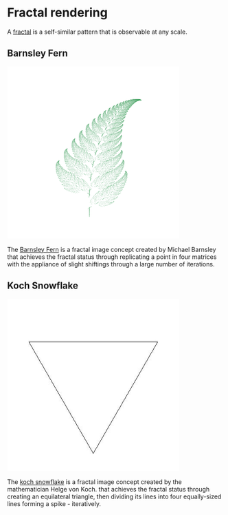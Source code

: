 Fractal rendering
============
A [fractal](https://en.wikipedia.org/wiki/Fractal) is a self-similar pattern that is observable at any scale.

Barnsley Fern
--------
![Barnsley Fern](DocImages/fern.gif)

The [Barnsley Fern](https://en.wikipedia.org/wiki/Barnsley_fern) is a fractal image concept created by Michael Barnsley that achieves the fractal status through replicating a point in four matrices with the appliance of slight shiftings through a large number of iterations.

Koch Snowflake
--------
![Koch Snowflake](DocImages/flakeAnimation.gif)

The [koch snowflake](https://en.wikipedia.org/wiki/Koch_snowflake) is a fractal image concept created by the mathematician Helge von Koch. that achieves the fractal status through creating an equilateral triangle, then dividing its lines into four equally-sized lines forming a spike - iteratively.
